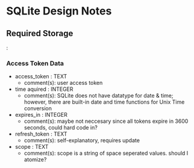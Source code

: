# SQLite Design Notes


## Required Storage

<data> : <SQLite type>

### Access Token Data

- access_token : TEXT
  - comment(s): user access token
- time aquired : INTEGER
  - comment(s): SQLite does not have datatype for date & time; however, there are built-in date and time functions for Unix Time conversion
- expires_in : INTEGER
  - comment(s): maybe not neccesary since all tokens expire in 3600 seconds, could hard code in?
- refresh_token : TEXT
  - comment(s): self-explanatory, requires update
- scope : TEXT
  - comment(s): scope is a string of space seperated values. should I atomize?
